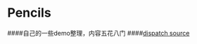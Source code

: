 # Pencils

####自己的一些demo整理，内容五花八门
####[dispatch source](https://github.com/azaxas128/Pencils/tree/master/DispatchSourceDemo)